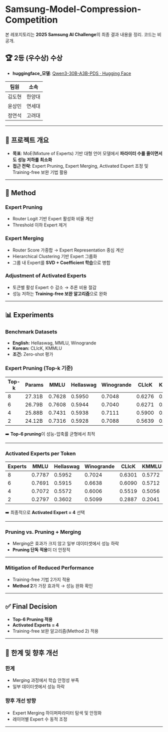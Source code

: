 # Samsung-Model-Compression-Competition

본 레포지토리는 **2025 Samsung AI Challenge**의 최종 결과 내용을 정리. 코드는 비공개.

## 🏆 2등 (우수상) 수상
- **huggingface_모델**: [Qwen3-30B-A3B-PDS · Hugging Face](https://huggingface.co/homeb82784/Qwen3-30B-A3B-PDS)

| 팀원   | 소속   |
| ------ | ------ |
| 김도현 | 한양대 |
| 윤상민 | 연세대 |
| 정연석 | 고려대 |

---

## 📌 프로젝트 개요
- **목표**: MoE(Mixture of Experts) 기반 대형 언어 모델에서 **파라미터 수를 줄이면서도 성능 저하를 최소화**  
- **접근 전략**: Expert Pruning, Expert Merging, Activated Expert 조정 및 Training-free 보완 기법 활용  

---

## 🔧 Method

### Expert Pruning
- Router Logit 기반 Expert 활성화 비율 계산  
- Threshold 이하 Expert 제거  

### Expert Merging
- Router Score 가중합 → Expert Representation 중심 계산  
- Hierarchical Clustering 기반 Expert 그룹화  
- 그룹 내 Expert를 **SVD + Coefficient 학습**으로 병합  

### Adjustment of Activated Experts
- 토큰별 활성 Expert 수 감소 → 추론 비용 절감  
- 성능 저하는 **Training-free 보완 알고리즘**으로 완화  

---

## 📊 Experiments

### Benchmark Datasets
- **English:** Hellaswag, MMLU, Winogrande  
- **Korean:** CLIcK, KMMLU  
- **조건:** Zero-shot 평가  

### Expert Pruning (Top-k 기준)

| Top-k | Params | MMLU  | Hellaswag | Winogrande | CLIcK | KMMLU |
|-------|--------|-------|-----------|------------|-------|-------|
| 8     | 27.31B | 0.7628 | 0.5950 | 0.7048 | 0.6276 | 0.5671 |
| 6     | 26.79B | 0.7608 | 0.5944 | 0.7040 | 0.6271 | 0.5624 |
| 4     | 25.88B | 0.7431 | 0.5938 | 0.7111 | 0.5900 | 0.5365 |
| 2     | 24.12B | 0.7316 | 0.5928 | 0.7088 | 0.5639 | 0.5285 |

➡️ **Top-6 pruning**이 성능-압축률 균형에서 최적  

---

### Activated Experts per Token

| Experts | MMLU  | Hellaswag | Winogrande | CLIcK | KMMLU |
|---------|-------|-----------|------------|-------|-------|
| 8       | 0.7787 | 0.5952 | 0.7024 | 0.6301 | 0.5772 |
| 6       | 0.7691 | 0.5915 | 0.6638 | 0.6090 | 0.5712 |
| 4       | 0.7072 | 0.5572 | 0.6006 | 0.5519 | 0.5056 |
| 2       | 0.2797 | 0.3602 | 0.5099 | 0.2887 | 0.2041 |

➡️ 최종적으로 **Activated Expert = 4** 선택  

---

### Pruning vs. Pruning + Merging
- Merging은 효과가 크지 않고 일부 데이터셋에서 성능 하락  
- **Pruning 단독 적용**이 더 안정적  

---

### Mitigation of Reduced Performance
- Training-free 기법 2가지 적용  
- **Method 2**가 가장 효과적 → 성능 완화 확인  

---

## ✅ Final Decision
- **Top-6 Pruning 적용**  
- **Activated Experts = 4**  
- Training-free 보완 알고리즘(Method 2) 적용  

---

## 🚧 한계 및 향후 개선
### 한계
- Merging 과정에서 학습 안정성 부족  
- 일부 데이터셋에서 성능 하락  

### 향후 개선 방향
- Expert Merging 하이퍼파라미터 탐색 및 안정화  
- 레이어별 Expert 수 동적 조정  

---
